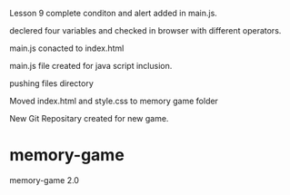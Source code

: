 Lesson 9 complete conditon and alert added in main.js.

declered four variables and checked in browser with different operators.

main.js conacted to index.html

main.js file created for java script inclusion.

pushing files directory

Moved index.html and style.css to memory game folder

New Git Repositary created for new game.

# memory-game
memory-game 2.0
